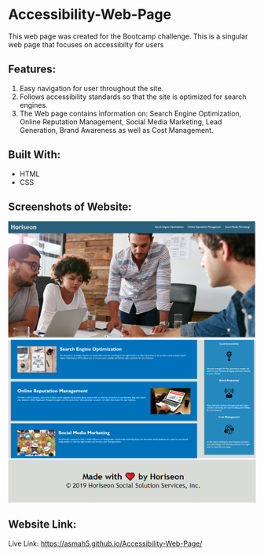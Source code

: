# Accessibility-Web-Page

This web page was created for the Bootcamp challenge.
This is a singular web page that focuses on accessibilty for users 

## Features:
1. Easy navigation for user throughout the site.
2. Follows accessibility standards so that the site is optimized for search engines.
3. The Web page contains information on: Search Engine Optimization, Online Reputation Management, Social Media Marketing, Lead Generation, Brand Awareness as well as Cost Management.

## Built With:
* HTML
* CSS

## Screenshots of Website:
![Screenshot of Navigation bar, Header and Hero sections](assets/images/Screenshot%201.png)
![Screenshot of Main and Aside sections](assets/images/Screenshot%202.png)
![Screenshot of Footer section](assets/images/Screenshot%203.png)


## Website Link:
Live Link: https://asmah5.github.io/Accessibility-Web-Page/